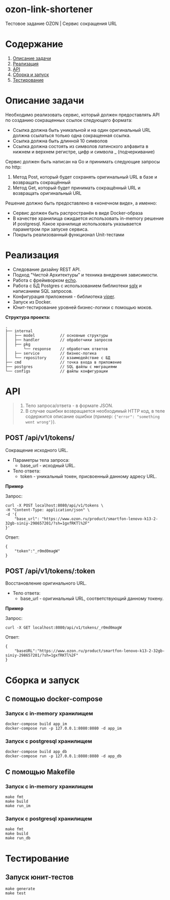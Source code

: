 # ozon-link-shortener
Тестовое задание OZON | Cервис сокращения URL

<!-- ToC start -->
# Содержание

1. [Описание задачи](#Описание-задачи)
1. [Реализация](#Реализация)
1. [API](#API)
1. [Сборка и запуск](#Сборка-и-запуск)
1. [Тестирование](#Тестирование)
<!-- ToC end -->

# Описание задачи

Необходимо реализовать сервис, который должен предоставлять API по созданию сокращенных ссылок следующего формата:
- Ссылка должна быть уникальной и на один оригинальный URL должна ссылаться только одна сокращенная ссылка.
- Ссылка должна быть длинной 10 символов
- Ссылка должна состоять из символов латинского алфавита в нижнем и верхнем регистре, цифр и символа _ (подчеркивание)


Сервис должен быть написан на Go и принимать следующие запросы по http:
1. Метод Post, который будет сохранять оригинальный URL в базе и возвращать сокращённый
2. Метод Get, который будет принимать сокращённый URL и возвращать оригинальный URL

Решение должно быть предоставлено в «конечном виде», а именно:
- Сервис должен быть распространён в виде Docker-образа
- В качестве хранилища ожидается использовать in-memory решение И postgresql. Какое хранилище использовать указывается параметром при запуске сервиса.
- Покрыть реализованный функционал Unit-тестами

# Реализация

- Следование дизайну REST API.
- Подход "Чистой Архитектуры" и техника внедрения зависимости.
- Работа с фреймворком [echo](https://github.com/labstack/echo).
- Работа с БД Postgres с использованием библиотеки [sqlx](https://github.com/jmoiron/sqlx) и написанием SQL запросов.
- Конфигурация приложения - библиотека [viper](https://github.com/spf13/viper).
- Запуск из Docker.
- Юнит-тестирование уровней бизнес-логики с помощью моков.


**Структура проекта:**
```
.
├── internal
│   ├── model           // основные структуры
│   ├── handler         // обработчики запросов
│   ├── pkg
│       └── response    // обработчик ответов
│   ├── service         // бизнес-логика
│   └── repository      // взаимодействие с БД
├── cmd                 // точка входа в приложение
├── postgres            // SQL файлы с миграциями
└── configs             // файлы конфигурации
```

# API

> 1) Тело запроса/ответа - в формате JSON.
> 2) В случае ошибки возвращается необходимый HTTP код, в теле содержится описание ошибки (пример: ```{"error": "something went wrong"}```).

## POST /api/v1/tokens/
Сокращение исходного URL.

- Параметры тела запроса:
    - base_url - исходный URL.
- Тело ответа:
    - token - уникальный токен, присвоенный данному адресу URL.

**Пример**

Запрос:

```
curl -X POST localhost:8080/api/v1/tokens \
-H "Content-Type: application/json" \
-d '{
	"base_url": "https://www.ozon.ru/product/smartfon-lenovo-k13-2-32gb-siniy-298657201/?sh=1gxfRKTl%2F"
}'
```

Ответ:

```
{
    "token":"_r0md0magW"
}
```

## POST /api/v1/tokens/:token
Восстановление оригинального URL.

- Тело ответа:
    - base_url - оригинальный URL, соответствующий данному токену.

**Пример**

Запрос:

```
curl -X GET localhost:8080/api/v1/tokens/_r0md0magW
```

Ответ:

```
{
    "baseURL":"https://www.ozon.ru/product/smartfon-lenovo-k13-2-32gb-siniy-298657201/?sh=1gxfRKTl%2F"
}
```

# Сборка и запуск
## С помощью docker-compose
### Запуск с in-memory хранилищем
```
docker-compose build app_im
docker-compose run -p 127.0.0.1:8080:8080 -d app_im
```
### Запуск с postgresql хранилищем
```
docker-compose build app_db
docker-compose run -p 127.0.0.1:8080:8080 -d app_db
```

## С помощью Makefile
### Запуск с in-memory хранилищем
```
make fmt
make build
make run_im
```
### Запуск с postgresql хранилищем
```
make fmt
make build
make run_db
```

# Тестирование
## Запуск юнит-тестов
```
make generate
make test
```
